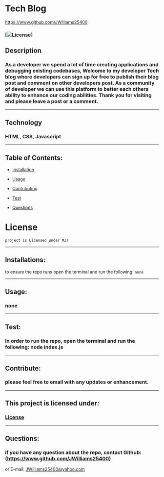 # Tech Blog

https://www.github.com/JWilliams25400


### [![License](https://img.shields.io/badge/License-MIT-blue.svg)] 


## Description
### As a developer we spend a lot of time creating applications and debugging existing codebases, Welcome to my developer Tech blog where developers can sign up for free to publish their blog post and comment on other developers post. As a community of developer we can use this platform to better each others ability to enhance our coding abilities. Thank you for visiting and please leave a post or a comment. 
--------------------

## Technology
### HTML, CSS, Javascript
--------------------

## Table of Contents:


* [Installation](#installation)

* [Usage](#usage)

* [Contributing](#Contribute)

* [Test](#test)

* [Questions](#questions)

# License
    project is Licensed under MIT
--------------------


## Installations:
to ensure the repo runs open the terminal and run the following: 
```none```

--------------------

## Usage:
### none 
--------------------

## Test:
### In order to run the repo, open the terminal and run the following: node index.js
--------------------

## Contribute:
### please feel free to email with any updates or enhancement.
--------------------


## This project is licensed under: 
###  [License](#license)
--------------------


## Questions: 
### if you have any question about the repo, contact Github: (https://www.github.com/JWilliams25400)
or E-mail: JWilliams25400@yahoo.com